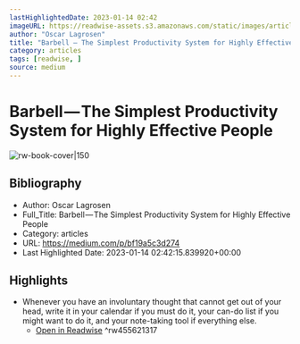 ```yaml
---
lastHighlightedDate: 2023-01-14 02:42
imageURL: https://readwise-assets.s3.amazonaws.com/static/images/article3.5c705a01b476.png
author: "Oscar Lagrosen"
title: "Barbell — The Simplest Productivity System for Highly Effective People"
category: articles
tags: [readwise, ]
source: medium
---
```

# Barbell — The Simplest Productivity System for Highly Effective People

![rw-book-cover|150](https://readwise-assets.s3.amazonaws.com/static/images/article3.5c705a01b476.png)

## Bibliography
- Author: Oscar Lagrosen
- Full_Title: Barbell — The Simplest Productivity System for Highly Effective People
- Category: articles
- URL: https://medium.com/p/bf19a5c3d274
- Last Highlighted Date: 2023-01-14 02:42:15.839920+00:00

## Highlights
- Whenever you have an involuntary thought that cannot get out of your head, write it in your calendar if you must do it, your can-do list if you might want to do it, and your note-taking tool if everything else.
    - [Open in Readwise](https://readwise.io/open/455621317)
^rw455621317



